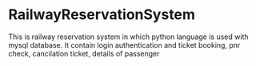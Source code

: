 # RailwayReservationSystem
This is railway reservation system in which python language is used with  mysql database. It contain  login authentication and  ticket booking, pnr check, cancilation ticket, details of passenger
